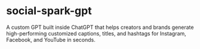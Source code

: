 # social-spark-gpt
A custom GPT built inside ChatGPT that helps creators and brands generate high-performing customized captions, titles, and hashtags for Instagram, Facebook, and YouTube in seconds.
